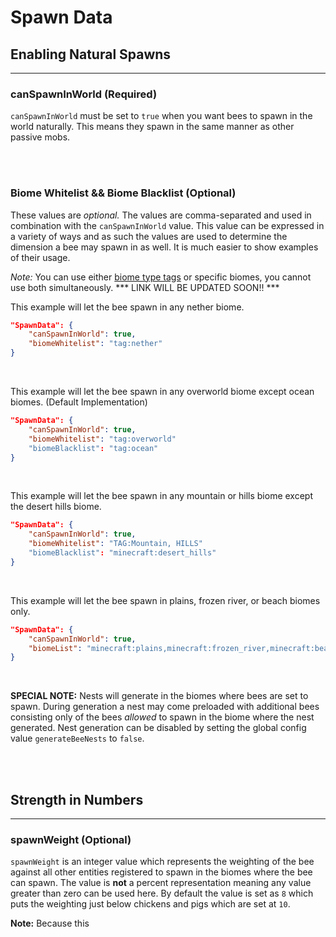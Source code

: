 # **Spawn Data**

## **Enabling Natural Spawns**
***


### **canSpawnInWorld** (Required)

`canSpawnInWorld` must be set to `true` when you want bees to spawn in the world naturally. This means they spawn in the same manner as other passive mobs.

<br>
<br>

### **Biome Whitelist && Biome Blacklist** (Optional)

These values are *optional.* The values are comma-separated and used in combination with the `canSpawnInWorld` value. This value can be expressed in a variety of ways and as such the values are used to determine the dimension a bee may spawn in as well. It is much easier to show examples of their usage.

*Note:* You can use either [biome type tags](https://github.com/Dungeon-Derps-Development/ResourcefulBees/wiki/Biome-Tags) or specific biomes, you cannot use both simultaneously.
*** LINK WILL BE UPDATED SOON!! ***

This example will let the bee spawn in any nether biome.
```json
"SpawnData": {
	"canSpawnInWorld": true,
	"biomeWhitelist": "tag:nether"
}
```
<br>

This example will let the bee spawn in any overworld biome except ocean biomes. (Default Implementation)
```json
"SpawnData": {
	"canSpawnInWorld": true,
	"biomeWhitelist": "tag:overworld"
	"biomeBlacklist": "tag:ocean"
}
```
<br>

This example will let the bee spawn in any mountain or hills biome except the desert hills biome.
```json
"SpawnData": {
	"canSpawnInWorld": true,
	"biomeWhitelist": "TAG:Mountain, HILLS"
	"biomeBlacklist": "minecraft:desert_hills"
}
```
<br>

This example will let the bee spawn in plains, frozen river, or beach biomes only.
```json
"SpawnData": {
	"canSpawnInWorld": true,
	"biomeList": "minecraft:plains,minecraft:frozen_river,minecraft:beach"
}
```
<br>

**SPECIAL NOTE:** Nests will generate in the biomes where bees are set to spawn. During generation a nest may come preloaded with additional bees consisting only of the bees *allowed* to spawn in the biome where the nest generated. Nest generation can be disabled by setting the global config value `generateBeeNests` to `false`.

<br>
<br>

## **Strength in Numbers**
***

### **spawnWeight** (Optional)

`spawnWeight` is an integer value which represents the weighting of the bee against all other entities registered to spawn in the biomes where the bee can spawn. The value is **not** a percent representation meaning any value greater than zero can be used here. By default the value is set as `8` which puts the weighting just below chickens and pigs which are set at `10`.

**Note:** Because this
<!--stackedit_data:
eyJoaXN0b3J5IjpbMTU0Mzg5ODQ0OSwxOTI4OTU3MjA3LDE2OD
Q2MzMwNzFdfQ==
-->